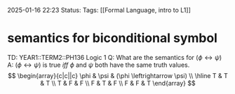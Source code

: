 2025-01-16 22:23
Status: 
Tags: [[Formal Language, intro to L1]]
# semantics for biconditional symbol

TD: YEAR1::TERM2::PH136 Logic 1
Q: What are the semantics for $(\phi\leftrightarrow \psi)$
A: $(\phi\leftrightarrow \psi)$ is true _iff_ $\phi$ and $\psi$ both have the same truth values.
$$
\begin{array}{c|c||c}
\phi & \psi & (\phi \leftrightarrow \psi) \\
\hline
T & T & T \\
T & F & F \\
F & T & F \\
F & F & T
\end{array}
$$
<!--ID: 1737066381303-->
